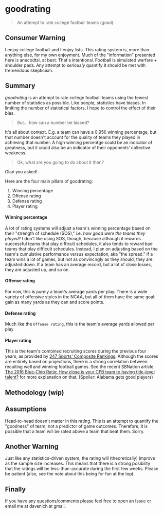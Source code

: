 # goodrating

> An attempt to rate college football teams (good).

## Consumer Warning

I enjoy college football and I enjoy lists. This rating system is, more than anything else, for my own enjoyment. Much of the "information" presented here is anecodtal, at best. That's intentional. Football is simulated warfare + shoulder pads. Any attempt to *seriously* quantify it should be met with tremendous skepticism.

## Summary

*goodrating* is an attempt to rate college football teams using the fewest number of statistics as possible. Like people, statistics have biases. In limiting the number of statistical factors, I hope to control the effect of their bias.

> But... how can a number be biased?

It's all about context. E.g. a team can have a 0.950 winning percentage, but that number doesn't account for the quality of teams they played in achieving that number. A high winning percentge could be an indicator of greatness, but it could also be an indicator of their opponents' collective weakness.

> Ok, what are you going to do about it then?

Glad you asked!

Here are the four main pillars of goodrating:

1. Winning percentage
2. Offense rating
3. Defense rating
4. Player rating

#### Winning percentage

A lot of rating systems will adjust a team's winning percentage based on their "strength of schedule (SOS)," i.e. *how good were the teams they played?* I don't like using SOS, though, because although it rewards successful teams that play difficult schedules, it also tends to reward bad teams that play difficult schedules. Instead, I plan on adjusting based on the team's cumulative performance versus expectation, aka "the spread." If a team wins a lot of games, but not as convincngly as they should, they are adjusted down. If a team has an average record, but a lot of close losses, they are adjusted up, and so on.

#### Offense rating

For now, this is purely a team's average yards per play. There is a wide variety of offensive styles in the NCAA, but all of them have the same goal: gain as many yards as they can and score points.

#### Defense rating

Much like the `Offense rating`, this is the team's average yards allowed per play.

#### Player rating

This is the team's combined recruiting scores during the previous four years, as provided by [247 Sports' Composite Rankings](http://247sports.com/Season/2017-Football/CompositeTeamRankings). Although the scores are entirely based on projections, there is a strong correlation between recuiting well and winning football games. See the recent SBNation article [The 2016 Blue-Chip Ratio: How close is your CFB team to having title-level talent?](http://www.sbnation.com/college-football-recruiting/2016/8/18/12530108/ncaa-football-best-recruiters-2016) for more explanation on that. (Spolier: Alabama gets good players)

## Methodology (wip)

## Assumptions

Head-to-head doesn't matter in this rating. This is an attempt to quantify the "goodness" of team, not a predictor of game outcomes. Therefore, it is possible that a team will be rated above a team that beat them. Sorry.

## Another Warning

Just like any statistics-driven system, the rating will (theoretically) improve as the sample size increases. This means that there is a strong posibility that the ratings will be less-than-accurate during the first few weeks. Please be patient (also, see the note about this being for fun at the top).

## Finally

If you have any questions/comments please feel free to open an Issue or email me at davenich at gmail.
